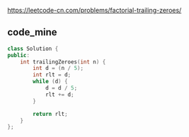 
https://leetcode-cn.com/problems/factorial-trailing-zeroes/

## code_mine 

```cpp
class Solution {
public:
    int trailingZeroes(int n) {
        int d = (n / 5);
        int rlt = d;
        while (d) {
            d = d / 5;
            rlt += d;
        }

        return rlt;
    }
};
```